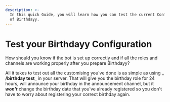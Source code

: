 ```yaml
---
description: >-
  In this quick Guide, you will learn how you can test the current Configuration
  of Birthdayy.
---
```


# Test your Birthdayy Configuration

How should you know if the bot is set up correctly and if all the roles and channels are working properly after you prepare Birthdayy?&#x20;

All it takes to test out all the customising you've done is as simple as using _ **/birthday test**_ in your server. That will give you the birthday role for 24 hours, will announce your birthday in the announcement channel, but it _**won't**_ change the birthday date that you've already registered so you don't have to worry about registering your correct birthday again.
